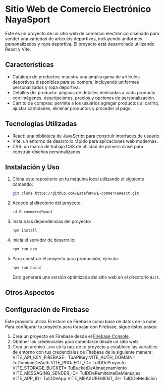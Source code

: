 
# Sitio Web de Comercio Electrónico NayaSport

Este es un proyecto de un sitio web de comercio electrónico diseñado para vender una variedad de artículos deportivos, incluyendo uniformes personalizados y ropa deportiva. El proyecto está desarrollado utilizando React y Vite.

## Características

- Catálogo de productos: muestra una amplia gama de artículos deportivos disponibles para su compra, incluyendo uniformes personalizados y ropa deportiva.
- Detalles del producto: páginas de detalles dedicadas a cada producto con imágenes, descripciones, precios y opciones de personalización.
- Carrito de compras: permite a los usuarios agregar productos al carrito, ajustar cantidades, eliminar productos y proceder al pago.


## Tecnologías Utilizadas

- React: una biblioteca de JavaScript para construir interfaces de usuario.
- Vite: un entorno de desarrollo rápido para aplicaciones web modernas.
-  CSS: un marco de trabajo CSS de utilidad de primera clase para construir  diseños personalizados.


## Instalación y Uso

1. Clona este repositorio en tu máquina local utilizando el siguiente comando:

   ```bash
   git clone https://github.com/EstefaMH/E-commerceReact.git
   ```

2. Accede al directorio del proyecto:

   ```bash
   cd E-commerceReact

   ```

3. Instala las dependencias del proyecto:

   ```bash
   npm install
   ```

4. Inicia el servidor de desarrollo:

   ```bash
   npm run dev
   ```

5. Para construir el proyecto para producción, ejecuta:

   ```bash
   npm run build
   ```

   Esto generará una versión optimizada del sitio web en el directorio `dist`.




##   Otros Aspectos

## Configuración de Firebase

Este proyecto utiliza Firestore de Firebase como base de datos en la nube. Para configurar tu proyecto para trabajar con Firebase, sigue estos pasos:

1. Crea un proyecto en Firebase desde el [Firebase Console](https://console.firebase.google.com/).
2. Obtener las credenciales para conectarse desde un sitio web 
3. Crea un archivo `.env` en la raíz de tu proyecto y establece las variables de entorno con tus credenciales de Firebase de la siguiente manera:
   VITE_API_KEY_FIREBASE= TuAPIKey
   VITE_AUTH_DOMAIN= TuDominioDeAuth
   VITE_PROJECT_ID= TuIDDeProyecto
   VITE_STORAGE_BUCKET= TuBucketDeAlmacenamiento
   VITE_MESSAGING_SENDER_ID= TuIDDeRemitenteDeMensajes
   VITE_APP_ID= TuIDDeApp
   VITE_MEASUREMENT_ID= TuIDDeMedición



